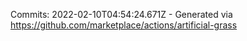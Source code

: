Commits: 2022-02-10T04:54:24.671Z - Generated via https://github.com/marketplace/actions/artificial-grass
<br>
